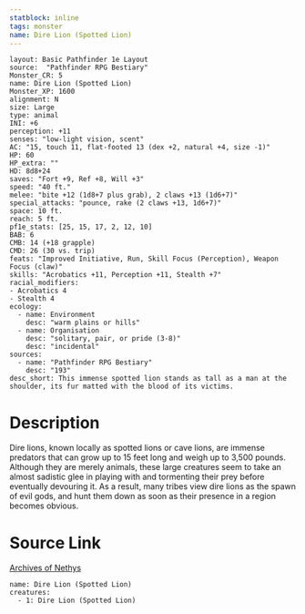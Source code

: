 ```yaml
---
statblock: inline
tags: monster
name: Dire Lion (Spotted Lion)
---
```

```statblock
layout: Basic Pathfinder 1e Layout
source:  "Pathfinder RPG Bestiary"
Monster_CR: 5
name: Dire Lion (Spotted Lion)
Monster_XP: 1600
alignment: N
size: Large
type: animal
INI: +6
perception: +11
senses: "low-light vision, scent"
AC: "15, touch 11, flat-footed 13 (dex +2, natural +4, size -1)"
HP: 60
HP_extra: ""
HD: 8d8+24
saves: "Fort +9, Ref +8, Will +3"
speed: "40 ft."
melee: "bite +12 (1d8+7 plus grab), 2 claws +13 (1d6+7)"
special_attacks: "pounce, rake (2 claws +13, 1d6+7)"
space: 10 ft.
reach: 5 ft.
pf1e_stats: [25, 15, 17, 2, 12, 10]
BAB: 6
CMB: 14 (+18 grapple)
CMD: 26 (30 vs. trip)
feats: "Improved Initiative, Run, Skill Focus (Perception), Weapon Focus (claw)"
skills: "Acrobatics +11, Perception +11, Stealth +7"
racial_modifiers:
- Acrobatics 4
- Stealth 4
ecology:
  - name: Environment
    desc: "warm plains or hills"
  - name: Organisation
    desc: "solitary, pair, or pride (3-8)"
    desc: "incidental"
sources:
  - name: "Pathfinder RPG Bestiary"
    desc: "193"
desc_short: This immense spotted lion stands as tall as a man at the shoulder, its fur matted with the blood of its victims.
```
# Description
Dire lions, known locally as spotted lions or cave lions, are immense predators that can grow up to 15 feet long and weigh up to 3,500 pounds. Although they are merely animals, these large creatures seem to take an almost sadistic glee in playing with and tormenting their prey before eventually devouring it. As a result, many tribes view dire lions as the spawn of evil gods, and hunt them down as soon as their presence in a region becomes obvious.
# Source Link
[Archives of Nethys](https://aonprd.com/MonsterDisplay.aspx?ItemName=Dire%20Lion%20(Spotted%20Lion))
```encounter-table
name: Dire Lion (Spotted Lion)
creatures:
  - 1: Dire Lion (Spotted Lion)
```
